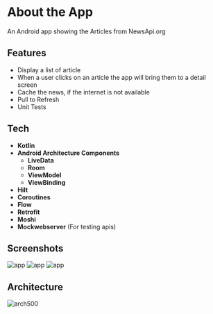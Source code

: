 # About the App
An Android app showing the Articles from NewsApi.org

## Features
- Display a list of article
- When a user clicks on an article the app will bring them to a detail screen
- Cache the news, if the internet is not available
- Pull to Refresh
- Unit Tests

## Tech
- **Kotlin**
- **Android Architecture Components**
  - **LiveData** 
  - **Room** 
  - **ViewModel** 
  - **ViewBinding**
- **Hilt**
- **Coroutines** 
- **Flow**
- **Retrofit**
- **Moshi** 
- **Mockwebserver** (For testing apis)
 
## Screenshots
![app](https://i.ibb.co/YZCCWXL/news1.png)
![app](https://i.ibb.co/hMvm65j/news2.png)
![app](https://i.ibb.co/k0syMqz/news3.png)


## Architecture
![arch500](https://i.ibb.co/fQ2q8cH/news4.png)
